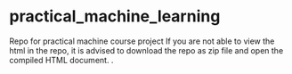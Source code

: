# practical_machine_learning
Repo for practical machine course project
If you are not able to view the html in the repo, it is advised to download
the repo as zip file and open the compiled HTML document. .